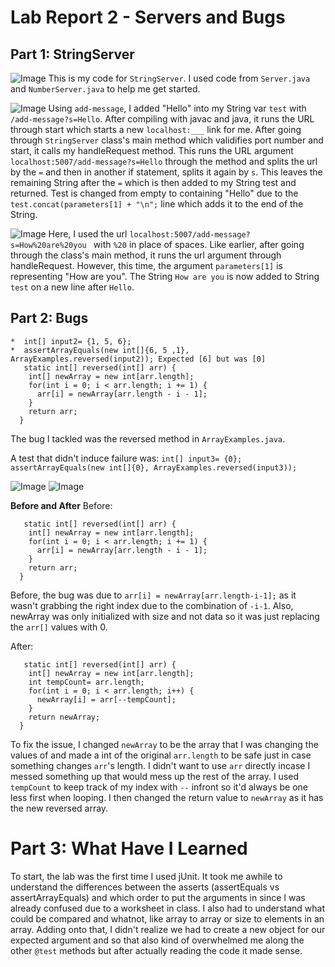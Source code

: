 # Lab Report 2 - Servers and Bugs
## Part 1: StringServer
![Image](https://cdn.discordapp.com/attachments/368995972975558656/1069832195893645332/Screen_Shot_2023-01-30_at_8.10.46_PM.png)
This is my code for `StringServer`. I used code from `Server.java` and `NumberServer.java` to help me get started.

![Image](https://cdn.discordapp.com/attachments/368995972975558656/1069832195298050068/Screen_Shot_2023-01-30_at_8.10.22_PM.png)
Using `add-message`, I added "Hello" into my String var `test` with `/add-message?s=Hello`. After compiling with javac and java, it runs the URL through start which starts a new `localhost:___` link for me.  After going through `StringServer` class's main method which validifies port number and start, it calls my handleRequest method. This runs the URL argument `localhost:5007/add-message?s=Hello` through the method and splits the url by the `=` and then in another if statement, splits it again by `s`. This leaves the remaining String after the `=` which is then added to my String test and returned. Test is changed from empty to containing "Hello" due to the `test.concat(parameters[1] + "\n";` line which adds it to the end of the String. 

![Image](https://cdn.discordapp.com/attachments/368995972975558656/1069832195562287156/Screen_Shot_2023-01-30_at_8.10.31_PM.png)
Here, I used the url `localhost:5007/add-message?s=How%20are%20you ` with `%20` in place of spaces. Like earlier, after going through the class's main method, it runs the url argument through handleRequest. However, this time, the argument `parameters[1]` is representing "How are you". The String `How are you` is now added to String `test` on a new line after `Hello`. 

## Part 2: Bugs
```
*  int[] input2= {1, 5, 6};
*  assertArrayEquals(new int[]{6, 5 ,1}, ArrayExamples.reversed(input2)); Expected [6] but was [0]
   static int[] reversed(int[] arr) {
    int[] newArray = new int[arr.length];
    for(int i = 0; i < arr.length; i += 1) {
      arr[i] = newArray[arr.length - i - 1];
    }
    return arr;
  }
```
 
The bug I tackled was the reversed method in `ArrayExamples.java`. 

A test that didn't induce failure was:
`int[] input3= {0};`
`assertArrayEquals(new int[]{0}, ArrayExamples.reversed(input3));`
 
 ![Image](https://cdn.discordapp.com/attachments/368995972975558656/1069841421516939264/Screen_Shot_2023-01-30_at_8.45.40_PM.png)
 ![Image](https://cdn.discordapp.com/attachments/368995972975558656/1069841421760221226/Screen_Shot_2023-01-30_at_8.46.39_PM.png)
 
**Before and After**
Before:
```
   static int[] reversed(int[] arr) {
    int[] newArray = new int[arr.length];
    for(int i = 0; i < arr.length; i += 1) {
      arr[i] = newArray[arr.length - i - 1];
    }
    return arr;
  }
```
 Before, the bug was due to `arr[i] = newArray[arr.length-i-1];` as it wasn't grabbing the right index due to the combination of `-i-1`. Also, newArray was  only initialized with size and not data so it was just replacing the `arr[]` values with 0. 

After:
```
   static int[] reversed(int[] arr) {
    int[] newArray = new int[arr.length];
    int tempCount= arr.length;
    for(int i = 0; i < arr.length; i++) {
      newArray[i] = arr[--tempCount];
    }
    return newArray;
  }
```
  To fix the issue, I changed `newArray` to be the array that I was changing the values of and made a int of the original `arr.length` to be safe just in case something changes `arr`'s length. I didn't want to use `arr` directly incase I messed something up that would mess up the rest of the array. I used `tempCount` to keep track of my index with `--` infront so it'd always be one less first when looping. I then changed the return value to `newArray` as it has the new reversed array. 
  
# Part 3: What Have I Learned

To start, the lab was the first time I used jUnit. It took me awhile to understand the differences between the asserts (assertEquals vs assertArrayEquals) and which order to put the arguments in since I was already confused due to a worksheet in class. I also had to understand what could be compared and whatnot, like array to array or size to elements in an array. Adding onto that, I didn't realize we had to create a new object for our expected argument and so that also kind of overwhelmed me along the other `@test` methods but after actually reading the code it made sense.
 
